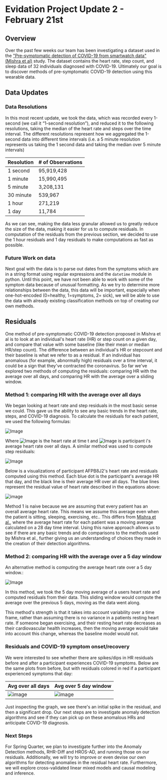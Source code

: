 # Evidation Project Update 2 - February 21st 
## Overview
Over the past few weeks our team has been investigating a dataset used in the ["Pre-symptomatic detection of COVID-19 from smartwatch data" (Mishra et al)](https://www.nature.com/articles/s41551-020-00640-6) study. The dataset contains the heart rate, step count, and sleep data of 32 individuals diagnosed with COVID-19. Ultimately our goal is to discover methods of pre-symptomatic COVID-19 detection using this wearable data.

## Data Updates

### Data Resolutions

In this most recent update, we took the data, which was recorded every 1-second (we call it “1-second resolution”), and reduced it to the following resolutions, taking the median of the heart rate and steps over the time interval. The different resolutions represent how we aggregated the 1-second data into different time intervals (i.e. a 5 minute resolution represents us taking the 1 second data and taking the median over 5 minute intervals)

|Resolution       |# of Observations   |
|---    |---    |
|1 second       |95,919,428 |
|1 minute       |15,990,495 |
|5 minute       |3,208,131 |
|30 minute       |539,967 |
|1 hour       |271,219 |
|1 day                 | 11,784    |

As we can see, making the data less granular allowed us to greatly reduce the size of the data, making it easier for us to compute residuals. In computation of the residuals from the previous section, we decided to use the 1 hour residuals and 1 day residuals to make computations as fast as possible. 

### Future Work on data

Next goal with the data is to parse out dates from the symptoms which are in a string format using regular expressions and the `datetime` module in python. Until this point, we have not been able to work with some of the symptom data because of unusual formatting. As we try to determine more relationships between the data, this data will be important, especially when one-hot-encoded (0=healthy, 1=symptoms, 2= sick), we will be able to use the data with already existing classification methods on top of creating our own methods.

## Residuals 
One method of pre-symptomatic COVID-19 detection proposed in Mishra et al is to look at an individual's heart rate (HR) or step count on a given day, and compare that value with some baseline (like their mean or median HR/step count). The difference between an individual's HR or stepcount and their baseline is what we refer to as a residual. If an individual has anomalous (for example, abnormally high) residuals over a time interval, it could be a sign that they've contracted the coronavirus. So far we've explored two methods of computing the residuals: comparing HR with the average over all days, and comparing HR with the average over a sliding window.

### Method 1: comparing HR with the average over all days
We began looking at heart rate and step residuals in the most basic sense we could. This gave us the ability to see any basic trends in the heart rate, steps, and COVID-19 diagnosis. To calculate the residuals for each patient, we used the following formulas:

![Image](./hr_residual.png)

Where ![Image](./hr_t.png) is the heart rate at time t and ![Image](./hr_i.png) is participant i's average heart rate over all days. A similar method was used to compute step residuals: 

![Image](./step_residual.png)

Below is a visualizations of participant AFPB8J2's heart rate and residuals computed using this method. Each blue dot is the participant's average HR that day, and the black line is their average HR over all days. The blue lines represent the residual value of heart rate described in the equations above:

![image](./AFPB8J2_hr_residuals.png)

Method 1 is naive because we are assuming that every patient has an overall average heart rate. This means we assume this average even when the patient is sitting, sleeping, exercising, etc.. This differs from [Mishra et al.](https://www.nature.com/articles/s41551-020-00640-6), where the average heart rate for each patient was a moving average calculated on a 28 day time interval. Using this naive approach allows us to see if there are any basic trends and do comparisons to the methods used by Mishra et al., further giving us an understanding of choices they made in the creation of their detection algorithms. 

### Method 2: comparing HR with the average over a 5 day window
An alternative method is computing the average heart rate over a 5 day window.:

![Image](./AFPB8J2_hr_residuals_5d.png)

In this method, we took the 5 day moving average of a users heart rate and computed residuals from their data. This sliding window would compute the average over the previous 5 days, moving as the data went along.

This method's strength is that it takes into account variability over a time frame, rather than assuming there is no variance in a patients resting heart rate. If someone began exercising, and their resting heart rate decreases as their cardiovascular health increases, then the moving average would take into account this change, whereas the baseline model would not.

### Residuals and COVID-19 symptom onset/recovery
We were interested to see whether there are spikes/dips in HR residuals before and after a participant experiences COVID-19 symptoms. Below are the same plots from before, but with residuals colored in red if a participant experienced symptoms that day:

|Avg over all days|Avg over 5 day window|
|---|---|
|![image](./c_AFPB8J2_hr_residuals.png)|![image](./c_AFPB8J2_hr_residuals_5d.png)|

Just inspecting the graph, we see there's an initial spike in the residual, and then a significant drop. Our next steps are to investigate anomaly detection algorithms and see if they can pick up on these anomalous HRs and anticipate COVID-19 diagnosis.

### Next Steps
For Spring Quarter, we plan to investigate further into the Anomaly Detection methods, RHR-Diff and HROS-AD, and running those on our residuals. Additionally, we will try to improve or even devise our own algorithms for detecting anomalies in the residual heart rate. Furthermore, we will explore cross-validated linear mixed models and causal modeling and inference. 
